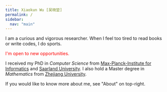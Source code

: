```yaml
---
title: Xiaokun Wu [吴晓堃]
permalink: /
sidebar:
  nav: "main"
---
```

I am a curious and vigorous researcher.
When I feel too tired to read books or write codes, I do sports.

<span style="color:red">I'm open to new opportunities.</span>

I received my PhD in *Computer Science* from [Max-Planck-Institute for Informatics](https://www.mpi-inf.mpg.de/departments/computer-graphics/) and [Saarland University](https://www.uni-saarland.de/en/home.html).
I also hold a Master degree in *Mathematics* from [Zhejiang University](http://www.zju.edu.cn/english/).

If you would like to know more about me, see "About" on top-right.
